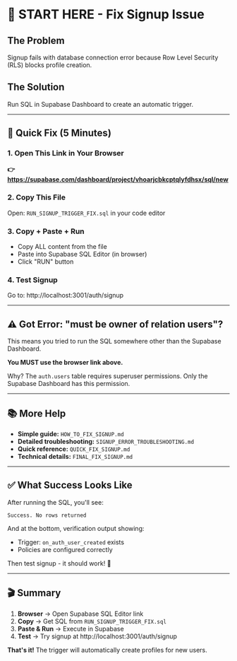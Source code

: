 # 🚨 START HERE - Fix Signup Issue

## The Problem
Signup fails with database connection error because Row Level Security (RLS) blocks profile creation.

## The Solution
Run SQL in Supabase Dashboard to create an automatic trigger.

---

## 🎯 Quick Fix (5 Minutes)

### 1. Open This Link in Your Browser
**👉 https://supabase.com/dashboard/project/vhoarjcbkcptqlyfdhsx/sql/new**

### 2. Copy This File
Open: `RUN_SIGNUP_TRIGGER_FIX.sql` in your code editor

### 3. Copy + Paste + Run
- Copy ALL content from the file
- Paste into Supabase SQL Editor (in browser)
- Click "RUN" button

### 4. Test Signup
Go to: http://localhost:3001/auth/signup

---

## ⚠️ Got Error: "must be owner of relation users"?

This means you tried to run the SQL somewhere other than the Supabase Dashboard.

**You MUST use the browser link above.**

Why? The `auth.users` table requires superuser permissions. Only the Supabase Dashboard has this permission.

---

## 📚 More Help

- **Simple guide:** `HOW_TO_FIX_SIGNUP.md`
- **Detailed troubleshooting:** `SIGNUP_ERROR_TROUBLESHOOTING.md`
- **Quick reference:** `QUICK_FIX_SIGNUP.md`
- **Technical details:** `FINAL_FIX_SIGNUP.md`

---

## ✅ What Success Looks Like

After running the SQL, you'll see:
```
Success. No rows returned
```

And at the bottom, verification output showing:
- Trigger: `on_auth_user_created` exists
- Policies are configured correctly

Then test signup - it should work! 🎉

---

## 🎬 Summary

1. **Browser** → Open Supabase SQL Editor link
2. **Copy** → Get SQL from `RUN_SIGNUP_TRIGGER_FIX.sql`
3. **Paste & Run** → Execute in Supabase
4. **Test** → Try signup at http://localhost:3001/auth/signup

**That's it!** The trigger will automatically create profiles for new users.

